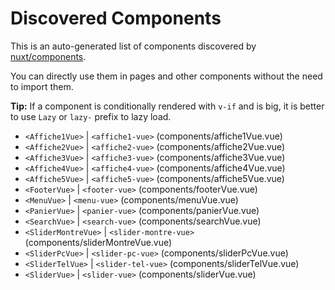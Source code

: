 # Discovered Components

This is an auto-generated list of components discovered by [nuxt/components](https://github.com/nuxt/components).

You can directly use them in pages and other components without the need to import them.

**Tip:** If a component is conditionally rendered with `v-if` and is big, it is better to use `Lazy` or `lazy-` prefix to lazy load.

- `<Affiche1Vue>` | `<affiche1-vue>` (components/affiche1Vue.vue)
- `<Affiche2Vue>` | `<affiche2-vue>` (components/affiche2Vue.vue)
- `<Affiche3Vue>` | `<affiche3-vue>` (components/affiche3Vue.vue)
- `<Affiche4Vue>` | `<affiche4-vue>` (components/affiche4Vue.vue)
- `<Affiche5Vue>` | `<affiche5-vue>` (components/affiche5Vue.vue)
- `<FooterVue>` | `<footer-vue>` (components/footerVue.vue)
- `<MenuVue>` | `<menu-vue>` (components/menuVue.vue)
- `<PanierVue>` | `<panier-vue>` (components/panierVue.vue)
- `<SearchVue>` | `<search-vue>` (components/searchVue.vue)
- `<SliderMontreVue>` | `<slider-montre-vue>` (components/sliderMontreVue.vue)
- `<SliderPcVue>` | `<slider-pc-vue>` (components/sliderPcVue.vue)
- `<SliderTelVue>` | `<slider-tel-vue>` (components/sliderTelVue.vue)
- `<SliderVue>` | `<slider-vue>` (components/sliderVue.vue)
